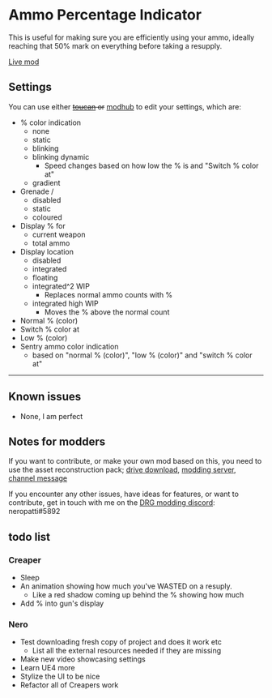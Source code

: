 # Ammo Percentage Indicator

This is useful for making sure you are efficiently using your ammo,
ideally reaching that 50% mark on everything before taking a resupply.

[Live mod](https://mod.io/g/drg/m/ammo-percentage-indicator)

## Settings

You can use either ~~[toucan](https://mod.io/g/drg/m/toucan) or~~ [modhub](https://mod.io/g/drg/m/mod-hub) to edit your settings, which are:

- % color indication
  - none
  - static
  - blinking
  - blinking dynamic
    - Speed changes based on how low the % is and "Switch % color at"
  - gradient
- Grenade /
  - disabled
  - static
  - coloured
- Display % for
  - current weapon
  - total ammo
- Display location
  - disabled
  - integrated
  - floating
  - integrated^2 WIP
    - Replaces normal ammo counts with %
  - integrated high WIP
    - Moves the % above the normal count
- Normal % (color)
- Switch % color at
- Low % (color)
- Sentry ammo color indication
  - based on "normal % (color)", "low % (color)" and "switch % color at"

---------------------------------

## Known issues

- None, I am perfect

## Notes for modders

If you want to contribute, or make your own mod based on this, you need to use the asset reconstruction pack; [drive download](https://drive.google.com/file/d/1HL-z5I62FpY6l9Qt2QGnR8ZpHkHyfESQ/view?usp=sharing), [modding server](https://discord.gg/gUw32ayWGt), [channel message](https://discord.com/channels/676880716142739467/883791204930703360/998263940809232507)

If you encounter any other issues, have ideas for features, or want to contribute, get in touch with me on the [DRG modding discord](https://discord.gg/gUw32ayWGt): neropatti#5892

## todo list

### Creaper

- Sleep
- An animation showing how much you've WASTED on a resuply.
  - Like a red shadow coming up behind the % showing how much
- Add % into gun's display

### Nero

- Test downloading fresh copy of project and does it work etc
  - List all the external resources needed if they are missing
- Make new video showcasing settings
- Learn UE4 more
- Stylize the UI to be nice
- Refactor all of Creapers work
